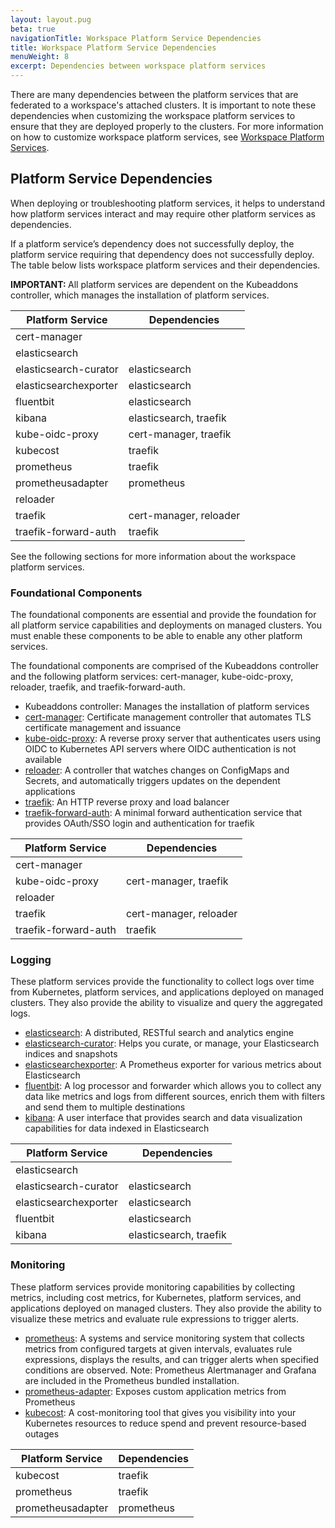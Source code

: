 ```yaml
---
layout: layout.pug
beta: true
navigationTitle: Workspace Platform Service Dependencies
title: Workspace Platform Service Dependencies
menuWeight: 8
excerpt: Dependencies between workspace platform services
---
```


There are many dependencies between the platform services that are federated to a workspace's attached clusters. It is important to note these dependencies when customizing the workspace platform services to ensure that they are deployed properly to the clusters. For more information on how to customize workspace platform services, see [Workspace Platform Services](../workspace-platform-services/).

## Platform Service Dependencies

When deploying or troubleshooting platform services, it helps to understand how platform services interact and may require other platform services as dependencies.

If a platform service’s dependency does not successfully deploy, the platform service requiring that dependency does not successfully deploy. The table below lists workspace platform services and their dependencies.

<p class="message--important"><strong>IMPORTANT: </strong>All platform services are dependent on the Kubeaddons controller, which manages the installation of platform services.</p>

| **Platform Service** | **Dependencies** |
| --- | --- |
| cert-manager |  |
| elasticsearch |  |
| elasticsearch-curator | elasticsearch |
| elasticsearchexporter | elasticsearch |
| fluentbit | elasticsearch |
| kibana |  elasticsearch, traefik |
| kube-oidc-proxy | cert-manager, traefik |
| kubecost | traefik |
| prometheus | traefik |
| prometheusadapter | prometheus |
| reloader |  |
| traefik | cert-manager, reloader |
| traefik-forward-auth | traefik |

See the following sections for more information about the workspace platform services.

### Foundational Components

The foundational components are essential and provide the foundation for all platform service capabilities and deployments on managed clusters. You must enable these components to be able to enable any other platform services.

The foundational components are comprised of the Kubeaddons controller and the following platform services: cert-manager, kube-oidc-proxy, reloader, traefik, and traefik-forward-auth.

- Kubeaddons controller: Manages the installation of platform services
- [cert-manager](https://cert-manager.io/docs): Certificate management controller that automates TLS certificate management and issuance
- [kube-oidc-proxy](https://github.com/jetstack/kube-oidc-proxy): A reverse proxy server that authenticates users using OIDC to Kubernetes API servers where OIDC authentication is not available
- [reloader](https://github.com/stakater/Reloader): A controller that watches changes on ConfigMaps and Secrets, and automatically triggers updates on the dependent applications
- [traefik](https://traefik.io/): An HTTP reverse proxy and load balancer
- [traefik-forward-auth](https://github.com/thomseddon/traefik-forward-auth): A minimal forward authentication service that provides OAuth/SSO login and authentication for traefik

| **Platform Service** | **Dependencies** |
| --- | --- |
| cert-manager |  |
| kube-oidc-proxy | cert-manager, traefik |
| reloader |  |
| traefik | cert-manager, reloader |
| traefik-forward-auth | traefik |

### Logging

These platform services provide the functionality to collect logs over time from Kubernetes, platform services, and applications deployed on managed clusters. They also provide the ability to visualize and query the aggregated logs.

- [elasticsearch](https://www.elastic.co/elasticsearch): A distributed, RESTful search and analytics engine
- [elasticsearch-curator](https://www.elastic.co/guide/en/elasticsearch/client/curator/current/about.html): Helps you curate, or manage, your Elasticsearch indices and snapshots
- [elasticsearchexporter](https://github.com/justwatchcom/elasticsearch_exporter): A Prometheus exporter for various metrics about Elasticsearch
- [fluentbit](https://fluentbit.io): A log processor and forwarder which allows you to collect any data like metrics and logs from different sources, enrich them with filters and send them to multiple destinations
- [kibana](https://www.elastic.co/kibana): A user interface that provides search and data visualization capabilities for data indexed in Elasticsearch

|  **Platform Service** | **Dependencies** |
| --- | --- |
| elasticsearch |  |
| elasticsearch-curator | elasticsearch |
| elasticsearchexporter | elasticsearch |
| fluentbit | elasticsearch |
| kibana | elasticsearch, traefik |

### Monitoring

These platform services provide monitoring capabilities by collecting metrics, including cost metrics, for Kubernetes, platform services, and applications deployed on managed clusters. They also provide the ability to visualize these metrics and evaluate rule expressions to trigger alerts.

- [prometheus](https://prometheus.io): A systems and service monitoring system that collects metrics from configured targets at given intervals, evaluates rule expressions, displays the results, and can trigger alerts when specified conditions are observed. Note: Prometheus Alertmanager and Grafana are included in the Prometheus bundled installation.
- [prometheus-adapter](https://github.com/DirectXMan12/k8s-prometheus-adapter): Exposes custom application metrics from Prometheus
- [kubecost](https://kubecost.com): A cost-monitoring tool that gives you visibility into your Kubernetes resources to reduce spend and prevent resource-based outages

|  **Platform Service** | **Dependencies** |
| --- | --- |
| kubecost | traefik |
| prometheus | traefik |
| prometheusadapter | prometheus |

<!-- These pages have not yet been migrated for kommander 2.0 & konvoy 2.0
## Related information

- [Kommander security architecture](/dkp/kommander/1.4/security/)
- [Centralized cost monitoring](/dkp/kommander/1.4/centralized-cost-monitoring/)
- [Centralized monitoring](/dkp/kommander/1.4/centralized-monitoring/)
- [Traefik ingress controller](/dkp/konvoy/1.7/networking/ingress/)
- [Monitoring and alerts](/dkp/konvoy/1.7/monitoring/)
- [Logging and audits](/dkp/konvoy/1.7/logging/)
-->

